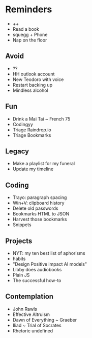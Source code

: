 # Reminders

* ++
* Read a book
* squegg + Phone
* Nap on the floor&nbsp;

## Avoid

* ??
* HH outlook account
* New Teodoro with voice
* Restart backing up
* Mindless alcohol

## Fun

* Drink a Mai Tai ~ French 75
* Codingyy
* Triage Raindrop.io
* Triage Bookmarks

## Legacy

* Make a playlist for my funeral
* Update my timeline

## Coding

* Trayo: paragraph spacing
* Win+V: clipboard history
* Delete old passwords
* Bookmarks HTML to JSON
* Harvest those bookmarks
* Snippets

## Projects

* NYT: my ten best list of aphorisms&nbsp;
* habits
* "Design Positive impact AI models"
* Libby does audiobooks
* Plain JS
* The successful how-to

## Contemplation

* John Rawls
* Effective Altruism
* Dawn of Everything ~ Graeber
* Iliad ~ Trial of Socrates
* Rhetoric undefined